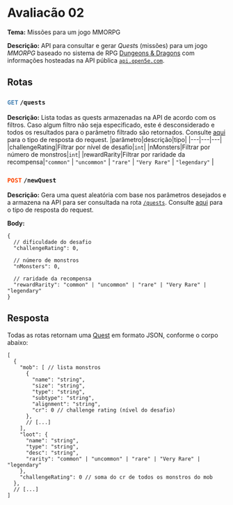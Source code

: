 # Avaliacão 02

**Tema:**
    Missões para um jogo MMORPG 

**Descrição:**
    API para consultar e gerar *Quest*s (missões) para um jogo *MMORPG* baseado no sistema de RPG [Dungeons & Dragons](https://en.wikipedia.org/wiki/Dungeons_%26_Dragons) com informações hosteadas na API pública [`api.open5e.com`](https://open5e.com).

## Rotas

### <span style="color:steelblue;">`GET`</span> `/quests`

**Descrição:**
Lista todas as quests armazenadas na API de acordo com os filtros. Caso algum filtro não seja especificado, este é desconsiderado e todos os resultados para o parâmetro filtrado são retornados. Consulte [aqui](#resposta) para o tipo de resposta do request.
|parâmetro|descrição|tipo|
|---|---|---|
|challengeRating|Filtrar por nível de desafio|`int`|
|nMonsters|Filtrar por número de monstros|`int`|
|rewardRarity|Filtrar por raridade da recompensa|`"common"` \| `"uncommon"` \| `"rare"` \| `"Very Rare"` \| `"legendary"` |


### <span style="color:orangered;">`POST`</span> `/newQuest`

**Descrição:**
Gera uma quest aleatória com base nos parâmetros desejados e a armazena na API para ser consultada na rota [`/quests`](#get-quests). Consulte [aqui](#resposta) para o tipo de resposta do request.

**Body:**
```jsonc
{
  // dificuldade do desafio
  "challengeRating": 0,

  // número de monstros
  "nMonsters": 0,

  // raridade da recompensa
  "rewardRarity": "common" | "uncommon" | "rare" | "Very Rare" | "legendary" 
}
```

## Resposta
Todas as rotas retornam uma [Quest](src/main/java/br/net/kauan/produto/models/Quest.java) em formato JSON, conforme o corpo abaixo:

```jsonc
[
  {
    "mob": [ // lista monstros
      {
        "name": "string",
        "size": "string",
        "type": "string",
        "subtype": "string",
        "alignment": "string",	
        "cr": 0	// challenge rating (nível do desafio)
      },
      // [...]
    ],
    "loot": {
      "name": "string",
      "type": "string",
      "desc": "string",
      "rarity": "common" | "uncommon" | "rare" | "Very Rare" | "legendary"
    },
    "challengeRating": 0 // soma do cr de todos os monstros do mob
  },
  // [...]  
]
```